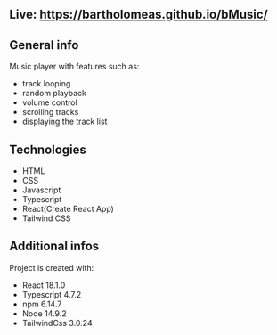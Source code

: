 ## Live: https://bartholomeas.github.io/bMusic/

## General info
Music player with features such as:
- track looping
- random playback
- volume control
- scrolling tracks
- displaying the track list

## Technologies
- HTML
- CSS
- Javascript
- Typescript
- React(Create React App)
- Tailwind CSS

	
## Additional infos
Project is created with:
* React 18.1.0
* Typescript 4.7.2
* npm 6.14.7
* Node 14.9.2
* TailwindCss 3.0.24
